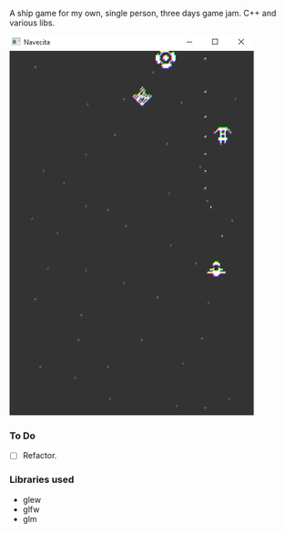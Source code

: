 A ship game for my own, single person, three days game jam. C++ and various libs.

![](readmefiles/navecita.gif)

### To Do
- [ ] Refactor.

### Libraries used
- glew
- glfw
- glm
